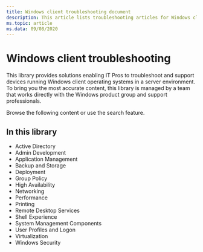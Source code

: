 ```yaml
---
title: Windows client troubleshooting document
description: This article lists troubleshooting articles for Windows client products.
ms.topic: article
ms.data: 09/08/2020
---
```

# Windows client troubleshooting

This library provides solutions enabling IT Pros to troubleshoot and support devices running Windows client operating systems in a server environment. 
To bring you the most accurate content, this library is managed by a team that works directly with the Windows product group and support professionals. 

Browse the following content or use the search feature.

## In this library
- Active Directory
- Admin Development
- Application Management
- Backup and Storage
- Deployment
- Group Policy
- High Availability
- Networking
- Performance
- Printing
- Remote Desktop Services
- Shell Experience
- System Management Components
- User Profiles and Logon
- Virtualization
- Windows Security